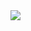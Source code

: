 <img src="https://github-readme-stats.vercel.app/api?username=SlidexDE&&show_icons=true&title_color=ffffff&icon_color=bb2acf&text_color=daf7dc&bg_color=151515">
